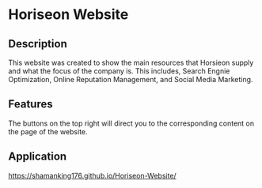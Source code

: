 # Horiseon Website


## Description

This website was created to show the main resources that Horsieon supply and what the focus of the company is. This includes, Search Engnie Optimization, Online Reputation Management, and Social Media Marketing.

## Features

The buttons on the top right will direct you to the corresponding content on the page of the website.

## Application

https://shamanking176.github.io/Horiseon-Website/
